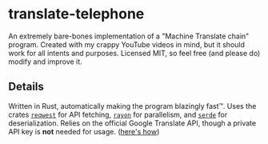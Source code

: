 # translate-telephone
An extremely bare-bones implementation of a "Machine Translate chain" program. Created with my crappy YouTube videos in mind, but it should work for all intents and purposes. Licensed MIT, so feel free (and please do) modify and improve it.

## Details
Written in Rust, automatically making the program blazingly fast™. Uses the crates [`reqwest`](https://docs.rs/reqwest/latest/reqwest/) for API fetching, [`rayon`](https://docs.rs/reqwest/latest/rayon/) for parallelism, and [`serde`](https://serde.rs/) for deserialization. Relies on the official Google Translate API, though a private API key is **not** needed for usage. ([here's how](https://github.com/ssut/py-googletrans/issues/268))
